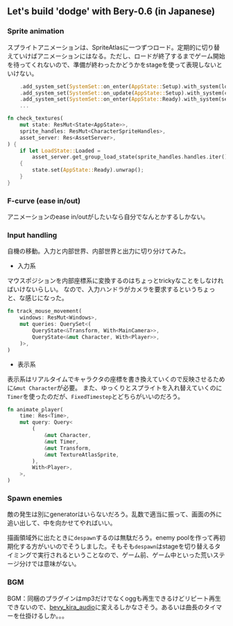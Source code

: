 ## Let's build 'dodge' with Bery-0.6 (in Japanese)

### Sprite animation

スプライトアニメーションは、SpriteAtlasに一つずつロード。定期的に切り替えていけばアニメーションにはなる。ただし、ロードが終了するまでゲーム開始を待ってくれないので、準備が終わったかどうかをstageを使って表現しないといけない。

```rust
    .add_system_set(SystemSet::on_enter(AppState::Setup).with_system(load_textures))
    .add_system_set(SystemSet::on_update(AppState::Setup).with_system(check_textures))
    .add_system_set(SystemSet::on_enter(AppState::Ready).with_system(setup_cammera))
    ...

fn check_textures(
    mut state: ResMut<State<AppState>>,
    sprite_handles: ResMut<CharacterSpriteHandles>,
    asset_server: Res<AssetServer>,
) {
    if let LoadState::Loaded =
        asset_server.get_group_load_state(sprite_handles.handles.iter().map(|handle| handle.id))
    {
        state.set(AppState::Ready).unwrap();
    }
}
```

### F-curve (ease in/out)

アニメーションのease in/outがしたいなら自分でなんとかするしかない。

### Input handling

自機の移動。入力と内部世界、内部世界と出力に切り分けてみた。

- 入力系

マウスポジションを内部座標系に変換するのはちょっとtrickyなことをしなければいけないらしい。
なので、入力ハンドラがカメラを要求するというちょっと、な感じになった。

```rust
fn track_mouse_movement(
    windows: ResMut<Windows>,
    mut queries: QuerySet<(
        QueryState<&Transform, With<MainCamera>>,
        QueryState<&mut Character, With<Player>>,
    )>,
)
```

- 表示系

表示系はリアルタイムでキャラクタの座標を書き換えていくので反映させるために`&mut Character`が必要。
また、ゆっくりとスプライトを入れ替えていくのに`Timer`を使ったのだが、`FixedTimestep`とどちらがいいのだろう。

```rust
fn animate_player(
    time: Res<Time>,
    mut query: Query<
        (
            &mut Character,
            &mut Timer,
            &mut Transform,
            &mut TextureAtlasSprite,
        ),
        With<Player>,
    >,
)
```

### Spawn enemies

敵の発生は別にgeneratorはいらないだろう。乱数で適当に振って、画面の外に追い出して、中を向かせてやればいい。

描画領域外に出たときに`despawn`するのは無駄だろう。enemy poolを作って再初期化する方がいいのでそうしました。そもそも`despawn`はstageを切り替えるタイミングで実行されるということなので、ゲーム前、ゲーム中といった荒いステージ分けでは意味がない。

### BGM

BGM：同梱のプラグインはmp3だけでなくoggも再生できるけどリピート再生できないので、[bevy_kira_audio](https://github.com/NiklasEi/bevy_kira_audio)に変えるしかなさそう。あるいは曲長のタイマーを仕掛けるしか。。。


